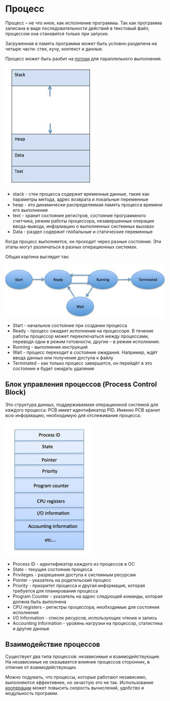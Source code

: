Процесс
========================
Процесс – не что иное, как исполнение программы. Так как программа записана в виде последовательности действий в текстовый файл, процессом она становится только при запуске.

Загруженная в память программа может быть условно разделена на четыре части: стек, кучу, контекст и данные.

Процесс может быть разбит на [потоки](%D0%9F%D0%BE%D1%82%D0%BE%D0%BA.md) для параллельного выполнения.

![process stack](../../../media/qownnotes-media-PAXRFS.png)

- stack - стек процесса содержит временные данные, такие как параметры метода, адрес возврата и локальные переменные
- heap - это динамически распределяемая память процесса времени его выполнения
- text - хранит состояние регистров, состояние программного счетчика, режим работы процессора, незавершенные операции ввода-вывода, информацию о выполненных системных вызовах
- Data - раздел содержит глобальные и статические переменные

Когда процесс выполняется, он проходит через разные состояния. Эти этапы могут различаться в разных операционных системах.

Общая картина выглядит так:

![process flow](../../../media/qownnotes-media-VVFOVn.png)

- Start - начальное состояние при создании процесса
- Ready - процесс ожидает исполнения на процессоре. В течение работы процессор может переключаться между процессами, переводя одни в режим готовности, другие – в режим исполнения.
- Running - выполнение инструкций
- Wait - процесс переходит в состояние ожидания. Например, ждёт ввода данных или получения доступа к файлу
- Terminated - как только процесс завершится, он перейдёт в это состояние и будет ожидать удаления

## Блок управления процессов (Process Control Block) 
Это структура данных, поддерживаемая операционной системой для каждого процесса. PCB имеет идентификатор PID. Именно PCB хранит всю информацию, необходимую для отслеживания процесса.

![process PCD](../../../media/qownnotes-media-RmZfmW.png)

- Process ID - идентификатор каждого из процессов в ОС
- State - текущее состояние процесса
- Privileges - разрешения доступа к системным ресурсам
- Pointer - указатель на родительский процесс
- Priority - приоритет процесса и другая информация, которая требуется для планирования процесса
- Program Counter - указатель на адрес следующей команды, которая должна быть выполнена
- CPU registers - регистры процессора, необходимые для состояния исполнения
- I/O Information - список ресурсов, использующих чтение и запись
- Accounting Information - уровень нагрузки на процессор, статистика и другие данные

## Взаимодействие процессов
Существует два типа процессов: независимые и взаимодействующие. На независимые не оказывается влияние процессов сторонних, в отличие от взаимодействующих.

Можно подумать, что процессы, которые работают независимо, выполняются эффективнее, но зачастую это не так. Использование [кооперации](%D0%9F%D1%80%D0%BE%D1%86%D0%B5%D1%81%D1%81%D1%8B%20%D0%B8%20%D0%BF%D0%BE%D1%82%D0%BE%D0%BA%D0%B8%2F%D0%A1%D0%B8%D0%BD%D1%85%D1%80%D0%BE%D0%BD%D0%B8%D0%B7%D0%B0%D1%86%D0%B8%D1%8F%20%D0%BF%D1%80%D0%BE%D1%86%D0%B5%D1%81%D1%81%D0%BE%D0%B2%20%D0%B8%20%D0%BF%D0%BE%D1%82%D0%BE%D0%BA%D0%BE%D0%B2.md) может повысить скорость вычислений, удобство и модульность программ. 
